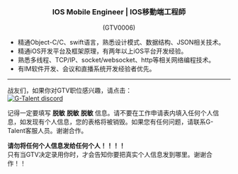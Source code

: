 <h3 align="center">IOS Mobile Engineer | IOS移動端⼯程師</h3>
<p align="center">(GTV0006)</p>
  
- 精通Object-C/C、swift语⾔，熟悉设计模式、数据结构、JSON相关技术。
- 精通iOS开发平台及框架原理，有两年以上iOS平台开发经验。
- 熟悉多线程、TCP/IP、socket/websocket、http等相关⽹络编程技术。
- 有IM软件开发、会议和直播系统开发经验者优先。
   
---
战友们，如果你对GTV职位感兴趣，请点击：   
<a href="https://discord.gg/rUA99Qd"><img src="https://img.shields.io/badge/discord-apply--for--job-green?logo=discord&style=for-the-badge" alt="G-Talent discord"></a>   
  
记得一定要填写 **脱敏** **脱敏** **脱敏** 信息。请不要在工作申请表内填入任何个人信息，如发现有个人信息，您的表格将被销毁。如果您有任何问题，请联系G-Talent客服人员。谢谢合作。
   
**请勿将任何个人信息发给任何个人！！！！**   
只有当GTV决定录用你时，才会告知你要把真实个人信息发到哪里。谢谢合作！！

